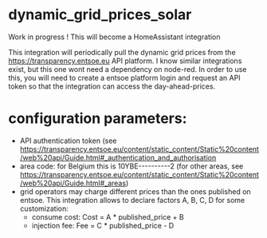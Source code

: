 # dynamic_grid_prices_solar


Work in progress ! This will become a HomeAssistant integration

This integration will periodically pull the dynamic grid prices from the https://transparency.entsoe.eu API platform.
I know similar integrations exist, but this one wont need a dependency on node-red.
In order to use this, you will need to create a entsoe platform login and request an API token so that the integration can access the day-ahead-prices.


# configuration parameters:
- API authentication token (see https://transparency.entsoe.eu/content/static_content/Static%20content/web%20api/Guide.html#_authentication_and_authorisation 
- area code: for Belgium this is 10YBE----------2 (for other areas, see https://transparency.entsoe.eu/content/static_content/Static%20content/web%20api/Guide.html#_areas)
- grid operators may charge different prices than the ones published on entsoe. This integration allows to declare factors A, B, C, D for some customization:
  - consume cost: Cost = A * published_price + B
  - injection fee:  Fee = C * published_price - D



 
